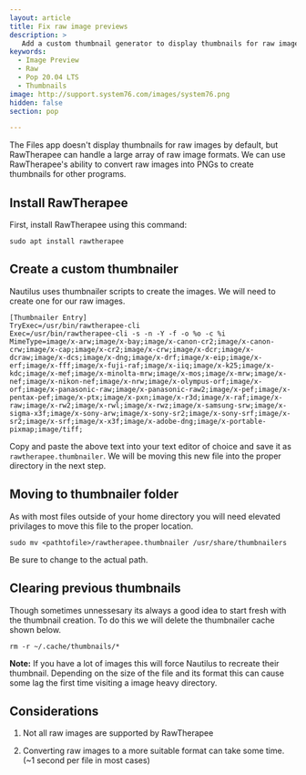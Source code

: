 ```yaml
---
layout: article
title: Fix raw image previews
description: >
   Add a custom thumbnail generator to display thumbnails for raw image in Files.
keywords:
  - Image Preview
  - Raw
  - Pop 20.04 LTS
  - Thumbnails
image: http://support.system76.com/images/system76.png
hidden: false
section: pop

---
```


The Files app doesn't display thumbnails for raw images by default, but RawTherapee can handle a large array of raw image formats. We can use RawTherapee's ability to convert raw images into PNGs to create thumbnails for other programs.

## Install RawTherapee

First, install RawTherapee using this command:

```
sudo apt install rawtherapee
```

## Create a custom thumbnailer

Nautilus uses thumbnailer scripts to create the images. We will need to create one for our raw images. 

```
[Thumbnailer Entry]
TryExec=/usr/bin/rawtherapee-cli
Exec=/usr/bin/rawtherapee-cli -s -n -Y -f -o %o -c %i 
MimeType=image/x-arw;image/x-bay;image/x-canon-cr2;image/x-canon-crw;image/x-cap;image/x-cr2;image/x-crw;image/x-dcr;image/x-dcraw;image/x-dcs;image/x-dng;image/x-drf;image/x-eip;image/x-erf;image/x-fff;image/x-fuji-raf;image/x-iiq;image/x-k25;image/x-kdc;image/x-mef;image/x-minolta-mrw;image/x-mos;image/x-mrw;image/x-nef;image/x-nikon-nef;image/x-nrw;image/x-olympus-orf;image/x-orf;image/x-panasonic-raw;image/x-panasonic-raw2;image/x-pef;image/x-pentax-pef;image/x-ptx;image/x-pxn;image/x-r3d;image/x-raf;image/x-raw;image/x-rw2;image/x-rwl;image/x-rwz;image/x-samsung-srw;image/x-sigma-x3f;image/x-sony-arw;image/x-sony-sr2;image/x-sony-srf;image/x-sr2;image/x-srf;image/x-x3f;image/x-adobe-dng;image/x-portable-pixmap;image/tiff;
```

Copy and paste the above text into your text editor of choice and save it as `rawtherapee.thumbnailer`. We will be moving this new file into the proper directory in the next step.



## Moving to thumbnailer folder

As with most files outside of your home directory you will need elevated privilages to move this file to the proper location.

```
sudo mv <pathtofile>/rawtherapee.thumbnailer /usr/share/thumbnailers
```

 Be sure to change <pathtofile> to the actual path.



## Clearing previous thumbnails

Though sometimes unnessesary its always a good idea to start fresh with the thumbnail creation. To do this we will delete the thumbnailer cache shown below.



```
rm -r ~/.cache/thumbnails/*
```

**Note:** If you have a lot of images this will force Nautilus to recreate their thumbnail. Depending on the size of the file and its format this can cause some lag the first time visiting a image heavy directory. 



## Considerations

1.  Not all raw images are supported by RawTherapee

2.  Converting raw images to a more suitable format can take some time. (~1 second per file in most cases)
